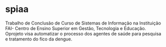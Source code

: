 # spiaa
Trabalho de Conclusão de Curso de Sistemas de Informação na Instituição FAI- Centro de Ensino Superior em Gestão, Tecnologia e Educação.
Oprojeto visa automatizar o processo dos agentes de saúde para pesquisa e tratamento do fico da dengue.
